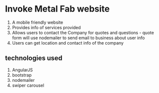 # Invoke Metal Fab website

  1. A mobile friendly website
  2. Provides info of services provided
  3. Allows users to contact the Company for quotes and questions
    - quote form will use nodemailer to send email to business about user info
  3. Users can get location and contact info of the company

## technologies used

  1. AngularJS
  2. bootstrap
  3. nodemailer
  4. swiper carousel
